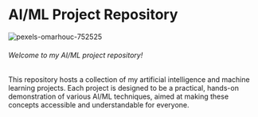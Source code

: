 # AI/ML Project Repository

![pexels-omarhouc-752525](https://github.com/VP235/VP235/assets/74403473/bee52d60-8085-48df-80a2-e269c7f3b53b)

###### Welcome to my AI/ML project repository! 

This repository hosts a collection of my artificial intelligence and machine learning projects. Each project is designed to be a practical, hands-on demonstration of various AI/ML techniques, aimed at making these concepts accessible and understandable for everyone.

